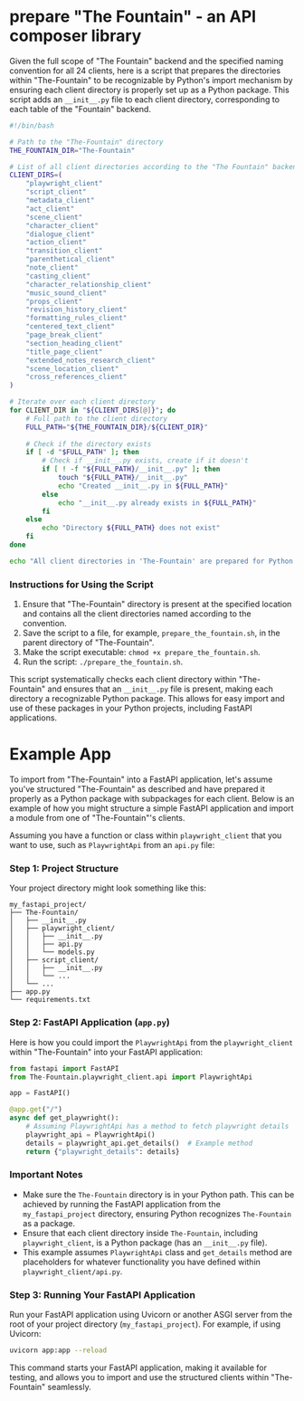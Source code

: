 # prepare "The Fountain" - an API composer library

Given the full scope of "The Fountain" backend and the specified naming convention for all 24 clients, here is a script that prepares the directories within "The-Fountain" to be recognizable by Python's import mechanism by ensuring each client directory is properly set up as a Python package. This script adds an `__init__.py` file to each client directory, corresponding to each table of the "Fountain" backend.

```bash
#!/bin/bash

# Path to the "The-Fountain" directory
THE_FOUNTAIN_DIR="The-Fountain"

# List of all client directories according to the "The Fountain" backend tables
CLIENT_DIRS=(
    "playwright_client"
    "script_client"
    "metadata_client"
    "act_client"
    "scene_client"
    "character_client"
    "dialogue_client"
    "action_client"
    "transition_client"
    "parenthetical_client"
    "note_client"
    "casting_client"
    "character_relationship_client"
    "music_sound_client"
    "props_client"
    "revision_history_client"
    "formatting_rules_client"
    "centered_text_client"
    "page_break_client"
    "section_heading_client"
    "title_page_client"
    "extended_notes_research_client"
    "scene_location_client"
    "cross_references_client"
)

# Iterate over each client directory
for CLIENT_DIR in "${CLIENT_DIRS[@]}"; do
    # Full path to the client directory
    FULL_PATH="${THE_FOUNTAIN_DIR}/${CLIENT_DIR}"
    
    # Check if the directory exists
    if [ -d "$FULL_PATH" ]; then
        # Check if __init__.py exists, create if it doesn't
        if [ ! -f "${FULL_PATH}/__init__.py" ]; then
            touch "${FULL_PATH}/__init__.py"
            echo "Created __init__.py in ${FULL_PATH}"
        else
            echo "__init__.py already exists in ${FULL_PATH}"
        fi
    else
        echo "Directory ${FULL_PATH} does not exist"
    fi
done

echo "All client directories in 'The-Fountain' are prepared for Python's import mechanism."
```

### Instructions for Using the Script

1. Ensure that "The-Fountain" directory is present at the specified location and contains all the client directories named according to the convention.
2. Save the script to a file, for example, `prepare_the_fountain.sh`, in the parent directory of "The-Fountain".
3. Make the script executable: `chmod +x prepare_the_fountain.sh`.
4. Run the script: `./prepare_the_fountain.sh`.

This script systematically checks each client directory within "The-Fountain" and ensures that an `__init__.py` file is present, making each directory a recognizable Python package. This allows for easy import and use of these packages in your Python projects, including FastAPI applications.

# Example App

To import from "The-Fountain" into a FastAPI application, let's assume you've structured "The-Fountain" as described and have prepared it properly as a Python package with subpackages for each client. Below is an example of how you might structure a simple FastAPI application and import a module from one of "The-Fountain"'s clients.

Assuming you have a function or class within `playwright_client` that you want to use, such as `PlaywrightApi` from an `api.py` file:

### Step 1: Project Structure

Your project directory might look something like this:

```
my_fastapi_project/
├── The-Fountain/
│   ├── __init__.py
│   ├── playwright_client/
│   │   ├── __init__.py
│   │   ├── api.py
│   │   └── models.py
│   ├── script_client/
│   │   ├── __init__.py
│   │   └── ...
│   └── ...
├── app.py
└── requirements.txt
```

### Step 2: FastAPI Application (`app.py`)

Here is how you could import the `PlaywrightApi` from the `playwright_client` within "The-Fountain" into your FastAPI application:

```python
from fastapi import FastAPI
from The-Fountain.playwright_client.api import PlaywrightApi

app = FastAPI()

@app.get("/")
async def get_playwright():
    # Assuming PlaywrightApi has a method to fetch playwright details
    playwright_api = PlaywrightApi()
    details = playwright_api.get_details()  # Example method
    return {"playwright_details": details}
```

### Important Notes

- Make sure the `The-Fountain` directory is in your Python path. This can be achieved by running the FastAPI application from the `my_fastapi_project` directory, ensuring Python recognizes `The-Fountain` as a package.
- Ensure that each client directory inside `The-Fountain`, including `playwright_client`, is a Python package (has an `__init__.py` file).
- This example assumes `PlaywrightApi` class and `get_details` method are placeholders for whatever functionality you have defined within `playwright_client/api.py`.

### Step 3: Running Your FastAPI Application

Run your FastAPI application using Uvicorn or another ASGI server from the root of your project directory (`my_fastapi_project`). For example, if using Uvicorn:

```bash
uvicorn app:app --reload
```

This command starts your FastAPI application, making it available for testing, and allows you to import and use the structured clients within "The-Fountain" seamlessly.
